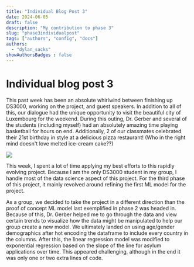 ```yaml
---
title: "Individual Blog Post 3"
date: 2024-06-05
draft: false
description: "My contribution to phase 3"
slug: "phase3individualpost"
tags: ["authors", "config", "docs"]
authors:
  - "dylan_sacks"
showAuthorsBadges : false
---
```


# Individual blog post 3
This past week has been an absolute whirlwind between finishing up DS3000, working on the project, and guest speakers. In addition to all of this, our dialogue had the unique opportunity to visit the beautiful city of Luxembourg for the weekend. During this outing, Dr. Gerber and several of the students (including myself) had an absolutely amazing time playing basketball for hours on end. Additionally, 2 of our classmates celebrated their 21st birthday in style at a delicious pizza restaurant! (Who in the right mind doesn't love melted ice-cream cake??)

<img src = "https://i.imgur.com/kX3bI4J.png">

This week, I spent a lot of time applying my best efforts to this rapidly evolving project. Because I am the only DS3000 student in my group, I handle most of the data science aspect of this project. For the third phase of this project, it mainly revolved around refining the first ML model for the project. 

As a group, we decided to take the project in a different direction than the proof of concept ML model last exemplified in phase 2 was headed in. Because of this, Dr. Gerber helped me to go through the data and view certain trends to visualize how the data might be manipulated to help our group create a new model. We ultimately landed on using age/gender demographics after hot encoding the dataframe to include every country in the columns. After this, the linear regression model was modified to exponential regression based on the slope of the line for asylum applications over time. This appeared challenging, although in the end it was only one or two extra lines of code.